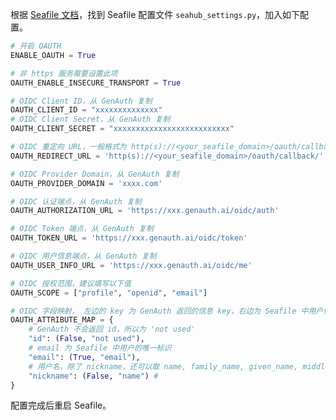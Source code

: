 <IntegrationDetailCard title="配置 Salesforce">

根据 [Seafile 文档](https://manual.seafile.com/deploy/oauth/)，找到 Seafile 配置文件 `seahub_settings.py`，加入如下配置。

```python
# 开启 OAUTH
ENABLE_OAUTH = True

# 非 https 服务需要设置此项
OAUTH_ENABLE_INSECURE_TRANSPORT = True

# OIDC Client ID，从 GenAuth 复制
OAUTH_CLIENT_ID = "xxxxxxxxxxxxxx"
# OIDC Client Secret，从 GenAuth 复制
OAUTH_CLIENT_SECRET = "xxxxxxxxxxxxxxxxxxxxxxxxxx"

# OIDC 重定向 URL，一般格式为 http(s)://<your_seafile_domain>/oauth/callback/
OAUTH_REDIRECT_URL = 'http(s)://<your_seafile_domain>/oauth/callback/'

# OIDC Provider Domain，从 GenAuth 复制
OAUTH_PROVIDER_DOMAIN = 'xxxx.com'

# OIDC 认证端点，从 GenAuth 复制
OAUTH_AUTHORIZATION_URL = 'https://xxx.genauth.ai/oidc/auth'

# OIDC Token 端点，从 GenAuth 复制
OAUTH_TOKEN_URL = 'https://xxx.genauth.ai/oidc/token'

# OIDC 用户信息端点，从 GenAuth 复制
OAUTH_USER_INFO_URL = 'https://xxx.genauth.ai/oidc/me'

# OIDC 授权范围，建议填写以下值
OAUTH_SCOPE = ["profile", "openid", "email"]

# OIDC 字段映射， 左边的 key 为 GenAuth 返回的信息 key，右边为 Seafile 中用户信息对应的 key，中间的 True 和 False 表示此字段是否必须不为空，建议按如下填写
OAUTH_ATTRIBUTE_MAP = {
    # GenAuth 不会返回 id，所以为 'not used'
    "id": (False, "not used"),
    # email 为 Seafile 中用户的唯一标识
    "email": (True, "email"),
    # 用户名，除了 nickname，还可以取 name, family_name, given_name, middle_name, preferred_username 等值
    "nickname": (False, "name") #
}

```

配置完成后重启 Seafile。

</IntegrationDetailCard>

